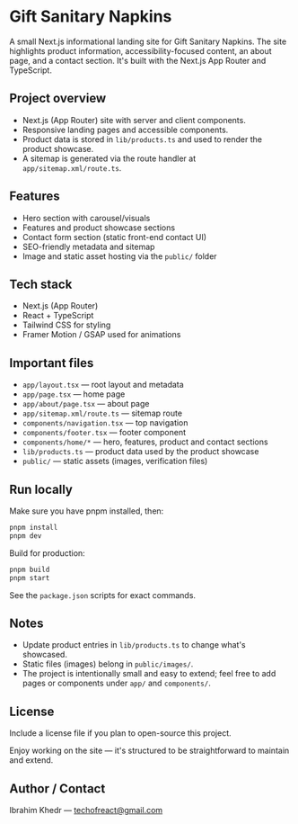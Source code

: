 # Gift Sanitary Napkins

A small Next.js informational landing site for Gift Sanitary Napkins. The site highlights product information, accessibility-focused content, an about page, and a contact section. It's built with the Next.js App Router and TypeScript.

## Project overview

- Next.js (App Router) site with server and client components.
- Responsive landing pages and accessible components.
- Product data is stored in `lib/products.ts` and used to render the product showcase.
- A sitemap is generated via the route handler at `app/sitemap.xml/route.ts`.

## Features

- Hero section with carousel/visuals
- Features and product showcase sections
- Contact form section (static front-end contact UI)
- SEO-friendly metadata and sitemap
- Image and static asset hosting via the `public/` folder

## Tech stack

- Next.js (App Router)
- React + TypeScript
- Tailwind CSS for styling
- Framer Motion / GSAP used for animations

## Important files

- `app/layout.tsx` — root layout and metadata
- `app/page.tsx` — home page
- `app/about/page.tsx` — about page
- `app/sitemap.xml/route.ts` — sitemap route
- `components/navigation.tsx` — top navigation
- `components/footer.tsx` — footer component
- `components/home/*` — hero, features, product and contact sections
- `lib/products.ts` — product data used by the product showcase
- `public/` — static assets (images, verification files)

## Run locally

Make sure you have pnpm installed, then:

```bash
pnpm install
pnpm dev
```

Build for production:

```bash
pnpm build
pnpm start
```

See the `package.json` scripts for exact commands.

## Notes

- Update product entries in `lib/products.ts` to change what's showcased.
- Static files (images) belong in `public/images/`.
- The project is intentionally small and easy to extend; feel free to add pages or components under `app/` and `components/`.

## License

Include a license file if you plan to open-source this project.

Enjoy working on the site — it's structured to be straightforward to maintain and extend.

## Author / Contact

Ibrahim Khedr — <techofreact@gmail.com>
